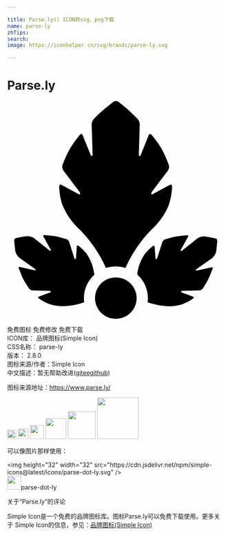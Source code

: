 ```yaml
---

title: Parse.ly() ICON转svg、png下载
name: parse-ly
zhTips: 
search: 
image: https://iconhelper.cn/svg/brands/parse-ly.svg

---
```


# Parse.ly  <small style="font-size: 60%;font-weight: 100"></small>

<div id="svg" class="svg-wrap">
<svg role="img" viewBox="0 0 24 24" xmlns="http://www.w3.org/2000/svg"><title>Parse.ly icon</title><path d="M9.623,19.131c0-0.064,0-0.123-0.023-0.191c-0.103-0.741-0.375-1.449-0.796-2.07c-0.268-0.34-0.577-0.646-0.92-0.912 c-0.101-0.078-0.189-0.041-0.193,0.082l-0.087,1.281c0,0.123-0.147,0.128-0.184,0L6.849,15.52c-0.026-0.065-0.066-0.125-0.115-0.175 c-0.05-0.05-0.109-0.09-0.175-0.117c-0.382-0.131-0.773-0.236-1.169-0.315c-0.525-0.091-1.284-0.141-1.284-0.141 c-0.129,0-0.17,0.077-0.097,0.178l0.782,1.409c0.074,0.105,0,0.205-0.11,0.123l-1.703-1.368c-0.159-0.103-0.337-0.172-0.524-0.203 c-0.187-0.031-0.378-0.024-0.562,0.021c-0.377,0.059-0.92,0.173-0.92,0.173c-0.059,0.013-0.112,0.047-0.147,0.096 c-0.037,0.047-0.055,0.105-0.051,0.164c0,0,0.041,0.547,0.087,0.912c0.005,0.186,0.049,0.369,0.128,0.537 c0.079,0.168,0.192,0.319,0.332,0.443l1.772,1.254c0.11,0.073,0.032,0.182-0.087,0.137l-1.578-0.351 c-0.12-0.046-0.189,0-0.152,0.137c0,0,0.262,0.711,0.492,1.181c0.195,0.368,0.416,0.721,0.663,1.058 c0.044,0.055,0.098,0.1,0.16,0.133c0.062,0.034,0.129,0.055,0.199,0.063l1.905,0.046c0.124,0,0.156,0.141,0.041,0.178l-1.219,0.456 c-0.12,0.036-0.129,0.128-0.028,0.205c0.357,0.252,0.743,0.461,1.15,0.62c0.72,0.231,1.483,0.295,2.232,0.187 c0.557-0.078,1.106-0.208,1.638-0.388c-0.02-0.151-0.031-0.303-0.032-0.456c0.002-0.488,0.106-0.97,0.307-1.416 c0.2-0.446,0.493-0.845,0.858-1.173 M23.217,15.388c0.002-0.059-0.016-0.117-0.051-0.164c-0.036-0.049-0.088-0.083-0.147-0.096 c0,0-0.543-0.114-0.92-0.169c-0.183-0.045-0.373-0.053-0.559-0.022c-0.186,0.031-0.364,0.099-0.522,0.2l-1.703,1.368 c-0.101,0.082-0.184,0-0.11-0.123l0.778-1.409c0.078-0.1,0.037-0.182-0.092-0.178c0,0-0.759,0.05-1.284,0.141 c-0.396,0.079-0.787,0.184-1.169,0.315c-0.065,0.027-0.125,0.067-0.175,0.117c-0.05,0.05-0.089,0.109-0.115,0.175l-0.571,1.796 c-0.037,0.119-0.179,0.114-0.184,0l-0.092-1.281c0-0.123-0.087-0.16-0.189-0.082c-0.343,0.266-0.652,0.572-0.92,0.912 c-0.42,0.615-0.693,1.316-0.796,2.052c0,0.068,0,0.128,0,0.191c0.365,0.327,0.657,0.727,0.857,1.173 c0.2,0.446,0.303,0.929,0.303,1.417c-0.001,0.152-0.012,0.305-0.032,0.456c0.534,0.179,1.084,0.309,1.643,0.388 c0.749,0.108,1.512,0.044,2.232-0.187c0.408-0.16,0.794-0.368,1.15-0.62c0.101-0.077,0.092-0.169-0.028-0.205l-1.219-0.456 c-0.115-0.036-0.083-0.173,0.041-0.178l1.901-0.046c0.071-0.006,0.14-0.027,0.203-0.06c0.063-0.034,0.117-0.08,0.161-0.136 c0.227-0.328,0.431-0.671,0.612-1.026c0.235-0.456,0.497-1.181,0.497-1.181c0.037-0.118-0.032-0.182-0.152-0.137l-1.578,0.351 c-0.124,0.046-0.198-0.064-0.092-0.137l1.785-1.254c0.14-0.124,0.253-0.275,0.332-0.443c0.079-0.169,0.123-0.351,0.128-0.537 c0.046-0.378,0.087-0.912,0.087-0.912 M18.229,9.429c0-0.196-0.129-0.269-0.304-0.16l-1.841,0.994c-0.17,0.109-0.207-0.1-0.083-0.26 l1.758-2.325c0.064-0.091,0.107-0.195,0.126-0.305c0.018-0.11,0.012-0.222-0.02-0.329c-0.23-0.627-0.505-1.236-0.824-1.824 c-0.321-0.516-0.678-1.01-1.068-1.477c-0.124-0.155-0.276-0.128-0.341,0.059l-0.86,2.129c-0.064,0.187-0.226,0.182-0.221,0 l0.101-3.342c-0.002-0.237-0.094-0.465-0.258-0.638c0,0-0.511-0.511-0.92-0.884c-0.409-0.374-1.173-0.966-1.173-0.966 C12.22,0.036,12.117,0,12.012,0c-0.106,0-0.208,0.036-0.29,0.102c0,0-0.722,0.561-1.192,0.966c-0.469,0.406-0.92,0.88-0.92,0.88 c-0.166,0.166-0.264,0.387-0.276,0.62L9.439,5.91c0,0.201-0.156,0.205-0.226,0l-0.86-2.106c-0.06-0.187-0.216-0.214-0.341-0.055 C7.601,4.245,7.227,4.771,6.895,5.322C6.592,5.877,6.33,6.453,6.112,7.045C6.083,7.15,6.076,7.261,6.094,7.368 c0.017,0.108,0.058,0.211,0.12,0.301l1.767,2.334c0.124,0.16,0.087,0.369-0.087,0.26L6.052,9.27C5.882,9.16,5.74,9.233,5.744,9.429 c0.015,0.645,0.12,1.285,0.313,1.901c0.435,1.115,1.13,2.111,2.029,2.909c1.182,1.209,2.14,2.615,2.83,4.153 c0.702-0.225,1.457-0.225,2.158,0c0.688-1.534,1.639-2.938,2.812-4.149c0.823-0.731,1.479-1.628,1.924-2.63 c0.253-0.701,0.394-1.436,0.419-2.179 M14.308,21.721c0,0.451-0.135,0.892-0.388,1.266c-0.253,0.375-0.612,0.667-1.033,0.84 c-0.42,0.173-0.883,0.218-1.329,0.13c-0.446-0.088-0.856-0.305-1.178-0.624c-0.322-0.319-0.541-0.725-0.63-1.167 c-0.089-0.442-0.043-0.9,0.131-1.317c0.174-0.417,0.469-0.773,0.847-1.023c0.378-0.25,0.823-0.384,1.278-0.384 c0.61,0,1.195,0.24,1.627,0.668C14.066,20.536,14.308,21.116,14.308,21.721z"/></svg>
</div>
<detail full-name='parse-ly'></detail>

<div class="detail-page">
<p>
<span><span class="badge-success badge">免费图标</span> <span class="badge-success badge">免费修改</span>  <span class="badge-success badge">免费下载</span> </span>
<br/>
<span>
ICON库：
<span class="badge-secondary badge">品牌图标(Simple Icon)</span> 
</span>
<br/>
<span>
CSS名称：
<span class="badge-secondary badge">parse-ly</span> 
</span>

<br/>
<span>
版本：
<span class="badge-secondary badge">2.8.0</span> 
</span>
<br/>
<span>图标来源/作者：<span class="badge-light badge">Simple Icon</span></span> 
<br/>
<span class="zh-detail">中文描述：暂无<span class="help-link"><span>帮助改进</span>(<a href="https://gitee.com/liuwave/icon-helper/edit/master/json/brands/parse-ly.json" target="_blank" rel="noopener noreferrer">gitee</a><a href="https://github.com/liuwave/icon-helper/edit/master/json/brands/parse-ly.json" target="_blank" rel="noopener noreferrer">github</a></span>)</span><br/>
</p>
</div><div class="description description alert alert-light"><p>图标来源地址：<a href="https://www.parse.ly/" target="_blank" rel="noopener noreferrer">https://www.parse.ly/</a></p></div>
<div class="alert alert-dark">
<img height="21" width="21" src="https://cdn.jsdelivr.net/npm/simple-icons@latest/icons/parse-dot-ly.svg" />
<img height="24" width="24" src="https://cdn.jsdelivr.net/npm/simple-icons@latest/icons/parse-dot-ly.svg" />
<img height="32" width="32" src="https://cdn.jsdelivr.net/npm/simple-icons@latest/icons/parse-dot-ly.svg" />
<img height="48" width="48" src="https://cdn.jsdelivr.net/npm/simple-icons@latest/icons/parse-dot-ly.svg" />
<img height="64" width="64" src="https://cdn.jsdelivr.net/npm/simple-icons@latest/icons/parse-dot-ly.svg" />
<img height="96" width="96" src="https://cdn.jsdelivr.net/npm/simple-icons@latest/icons/parse-dot-ly.svg" />

</div>
<div>
  <p>可以像图片那样使用：    
  </p>
  <div class="alert alert-primary" style="font-size: 14px">
    &lt;img height="32" width="32" src="https://cdn.jsdelivr.net/npm/simple-icons@latest/icons/parse-dot-ly.svg" /&gt;
    <copy-btn content='<img height="32" width="32" src="https://cdn.jsdelivr.net/npm/simple-icons@latest/icons/parse-dot-ly.svg" />'></copy-btn>
  </div>
  <div class="alert alert-secondary">
    <img height="32" width="32" src="https://cdn.jsdelivr.net/npm/simple-icons@latest/icons/parse-dot-ly.svg" />parse-dot-ly
    <copy-btn content="parse-dot-ly" btn-title="复制图标名称"></copy-btn>
  </div>
</div>

<Vssue title="关于“Parse.ly”的评论" >关于“Parse.ly”的评论</Vssue>


<div><p>Simple Icon是一个免费的品牌图标库。图标Parse.ly可以免费下载使用。更多关于  Simple Icon的信息，参见：<a target="_blank" href="https://iconhelper.cn/brands.html">品牌图标(Simple Icon)</a>
</p></div>
